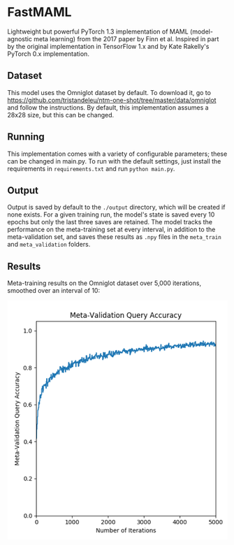 # FastMAML
Lightweight but powerful PyTorch 1.3 implementation of MAML (model-agnostic meta learning) from the 2017 paper by Finn et al. Inspired in part by the original implementation in TensorFlow 1.x and by Kate Rakelly's PyTorch 0.x implementation.

## Dataset

This model uses the Omniglot dataset by default. To download it, go to https://github.com/tristandeleu/ntm-one-shot/tree/master/data/omniglot and follow the instructions. By default, this implementation assumes a 28x28 size, but this can be changed.

## Running 

This implementation comes with a variety of configurable parameters; these can be changed in main.py. To run with the default settings, just install the requirements in `requirements.txt` and run `python main.py`.

## Output

Output is saved by default to the `./output` directory, which will be created if none exists. For a given training run, the model's state is saved every 10 epochs but only the last three saves are retained. The model tracks the performance on the meta-training set at every interval, in addition to the meta-validation set, and saves these results as `.npy` files in the `meta_train` and `meta_validation` folders. 

## Results

Meta-training results on the Omniglot dataset over 5,000 iterations, smoothed over an interval of 10:


![Alt text](./graphs/meta_validation_query_accuracy.png?raw=true "Title")